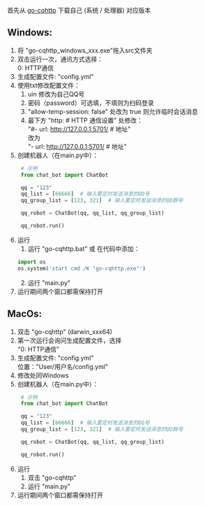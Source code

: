 首先从 [go-cqhttp](https://github.com/Mrs4s/go-cqhttp/releases) 下载自己 (系统 / 处理器) 对应版本

## Windows:
1. 将 "go-cqhttp_windows_xxx.exe"拖入src文件夹
2. 双击运行一次，通讯方式选择：  
   0: HTTP通信
3. 生成配置文件: "config.yml"
4. 使用txt修改配置文件：
   1. uin 修改为自己QQ号
   2. 密码（password）可选填，不填则为扫码登录
   3. "allow-temp-session: false" 处改为 true 则允许临时会话消息
   4. 最下方 "http: # HTTP 通信设置" 处修改：  
      "#- url: http://127.0.0.1:5701/ # 地址"   
      改为   
      "- url: http://127.0.0.1:5701/ # 地址"
5. 创建机器人（在main.py中）：
   ```python
    # 示例
    from chat_bot import ChatBot
   
    qq = "123"
    qq_list = [66666]  # 输入要定时发送消息的QQ号
    qq_group_list = [123, 321]  # 输入要定时发送消息的QQ群号

    qq_robot = ChatBot(qq, qq_list, qq_group_list)
   
    qq_robot.run()
    ```
6. 运行
   1. 运行 "go-cqhttp.bat" 或 在代码中添加：
    ```python
    import os
    os.system('start cmd /K "go-cqhttp.exe"')
    ```
   2. 运行 "main.py"
7. 运行期间两个窗口都需保持打开

## MacOs:
1. 双击 "go-cqhttp" (darwin_xxx64)
2. 第一次运行会询问生成配置文件，选择   
   "0: HTTP通信"
3. 生成配置文件: "config.yml"   
    位置："User/用户名/config.yml"
4. 修改处同Windows
5. 创建机器人（在main.py中）：
   ```python
    # 示例
    from chat_bot import ChatBot
   
    qq = "123"
    qq_list = [66666]  # 输入要定时发送消息的QQ号
    qq_group_list = [123, 321]  # 输入要定时发送消息的QQ群号

    qq_robot = ChatBot(qq, qq_list, qq_group_list)
   
    qq_robot.run()
    ```
6. 运行
   1. 双击 "go-cqhttp"
   2. 运行 "main.py"
7. 运行期间两个窗口都需保持打开

